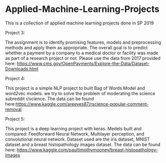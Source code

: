 # Applied-Machine-Learning-Projects
This is a collection of applied machine learning projects done in SP 2019

Project 3:

The assignment is to identify promising features, models and preprocessing methods and apply them
as appropriate. The overall goal is to predict whether a payment by a company to a medical doctor or facility
was made as part of a research project or not.
Please use the data from 2017 provided here:
https://www.cms.gov/OpenPayments/Explore-the-Data/Dataset-Downloads.html

Project 4:

This project is a simple NLP project to built Bag of Words Model and word2vec models. we try to solve the problem of moderating the science subreddit r/science. The data can be found here:https://www.kaggle.com/areeves87/rscience-popular-comment-removal

Project 5:

This project is a deep learning project with keras. Medels built and compared: Feedforward Neural Network, Multilayer perception, and convolutional neural network. Dataset used are the iris  dataset, MNIST dataset and a breast histopathology images dataset. The data can be found here: https://www.kaggle.com/paultimothymooney/breast-histopathology-images
